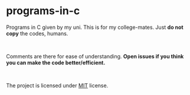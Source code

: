 # programs-in-c
Programs in C given by my uni.
This is for my college-mates. Just **do not copy** the codes, humans.

<br>

Comments are there for ease of understanding.
**Open issues if you think you can make the code better/efficient.**

<br>

The project is licensed under [MIT](https://github.com/Sup3rhum4n/programs-in-c/blob/main/LICENSE) license.

